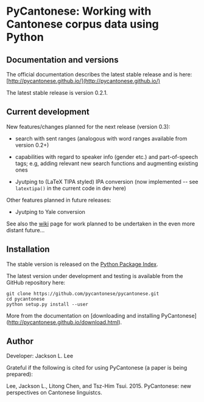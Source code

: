 # PyCantonese: Working with Cantonese corpus data using Python


## Documentation and versions

The official documentation describes the latest stable release and is here:
[http://pycantonese.github.io/](http://pycantonese.github.io/)

The latest stable release is version 0.2.1.


## Current development

New features/changes planned for the next release (version 0.3):

- search with sent ranges (analogous with word ranges available from version 0.2+)

- capabilities with regard to speaker info (gender etc.) and part-of-speech tags;
  e.g, adding
  relevant new search functions and augmenting existing ones

- Jyutping to (LaTeX TIPA styled) IPA conversion
  (now implemented -- see ``latextipa()`` in the current code in dev here)

Other features planned in future releases:

- Jyutping to Yale conversion

See also the [wiki](https://github.com/pycantonese/pycantonese/wiki)
page for work planned to be undertaken in the even more distant future...


## Installation

The stable version is released on the
[Python Package Index](https://pypi.python.org/pypi/pycantonese).

The latest version under development and testing is available from the GitHub
repository here:

    git clone https://github.com/pycantonese/pycantonese.git
    cd pycantonese
    python setup.py install --user

More from the documentation on [downloading and installing PyCantonese]
(http://pycantonese.github.io/download.html).

## Author

Developer: Jackson L. Lee

Grateful if the following is cited for using PyCantonese (a paper is being prepared):

Lee, Jackson L., Litong Chen, and Tsz-Him Tsui. 2015. PyCantonese: new perspectives on Cantonese linguistcs.
